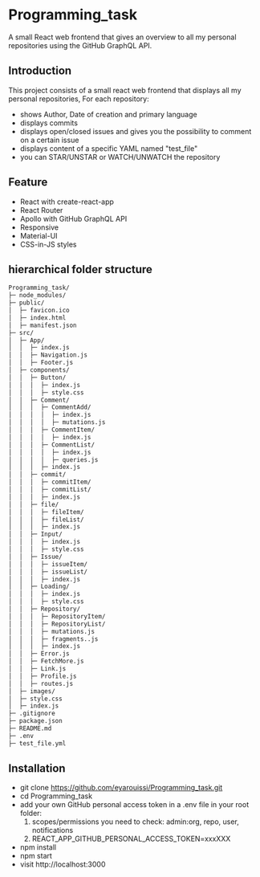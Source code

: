 # Programming_task
A small React web frontend that gives an overview to all my personal repositories using the GitHub GraphQL API.
## Introduction
This project consists of a small react web frontend that displays all my personal repositories, For each repository:
*  shows Author, Date of creation and primary language
*  displays commits
*  displays open/closed issues and gives you the possibility to comment on a certain issue
*  displays content of a specific YAML named "test_file"
*  you can STAR/UNSTAR or WATCH/UNWATCH the repository

## Feature
*  React with create-react-app
*  React Router 
*  Apollo with GitHub GraphQL API
*  Responsive
*  Material-UI 
*  CSS-in-JS styles

## hierarchical folder structure
```bash
Programming_task/
├─ node_modules/
├─ public/
│  ├─ favicon.ico
│  ├─ index.html
│  ├─ manifest.json
├─ src/
│  ├─ App/
│  │  ├─ index.js
│  │  ├─ Navigation.js
│  │  ├─ Footer.js
│  ├─ components/
│  │  ├─ Button/
│  │  │  ├─ index.js
│  │  │  ├─ style.css
│  │  ├─ Comment/
│  │  │  ├─ CommentAdd/
│  │  │  │  ├─ index.js
│  │  │  │  ├─ mutations.js
│  │  │  ├─ CommentItem/
│  │  │  │  ├─ index.js
│  │  │  ├─ CommentList/
│  │  │  │  ├─ index.js
│  │  │  │  ├─ queries.js
│  │  │  ├─ index.js
│  │  ├─ commit/
│  │  │  ├─ commitItem/
│  │  │  ├─ commitList/
│  │  │  ├─ index.js
│  │  ├─ file/
│  │  │  ├─ fileItem/
│  │  │  ├─ fileList/
│  │  │  ├─ index.js
│  │  ├─ Input/
│  │  │  ├─ index.js
│  │  │  ├─ style.css
│  │  ├─ Issue/
│  │  │  ├─ issueItem/
│  │  │  ├─ issueList/
│  │  │  ├─ index.js
│  │  ├─ Loading/
│  │  │  ├─ index.js
│  │  │  ├─ style.css
│  │  ├─ Repository/
│  │  │  ├─ RepositoryItem/
│  │  │  ├─ RepositoryList/
│  │  │  ├─ mutations.js
│  │  │  ├─ fragments..js
│  │  │  ├─ index.js
│  │  ├─ Error.js
│  │  ├─ FetchMore.js
│  │  ├─ Link.js
│  │  ├─ Profile.js
│  │  ├─ routes.js
│  ├─ images/
│  ├─ style.css
│  ├─ index.js
├─ .gitignore
├─ package.json
├─ README.md
├─ .env
├─ test_file.yml
```

## Installation

*  git clone https://github.com/eyarouissi/Programming_task.git
*  cd Programming_task
*  add your own GitHub personal access token in a .env file in your root folder:
   1. scopes/permissions you need to check: admin:org, repo, user, notifications
   2. REACT_APP_GITHUB_PERSONAL_ACCESS_TOKEN=xxxXXX
*  npm install
*  npm start
*  visit http://localhost:3000
